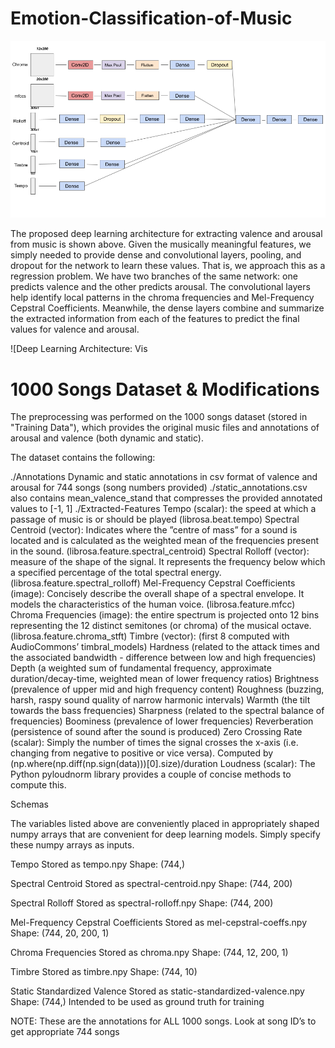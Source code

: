 # Emotion-Classification-of-Music

![Deep Learning Architecture: Visual Representation](https://github.com/vivekr123/Emotion-Classification-of-Music/blob/master/neural-net-architecture-color.png)

The proposed deep learning architecture for extracting valence and arousal from music is shown above. Given the musically meaningful features, we simply needed to provide dense and convolutional layers, pooling, and dropout for the network to learn these values. That is, we approach this as a regression problem. We have two branches of the same network: one predicts valence and the other predicts arousal. The convolutional layers help identify local patterns in the chroma frequencies and Mel-Frequency Cepstral Coefficients. Meanwhile, the dense layers combine and summarize the extracted information from each of the features to predict the final values for valence and arousal.

![Deep Learning Architecture: Vis

# 1000 Songs Dataset & Modifications

The preprocessing was performed on the 1000 songs dataset (stored in "Training Data"), which provides the original music files and annotations of arousal and valence (both dynamic and static).

The dataset contains the following:

  ./Annotations
  Dynamic and static annotations in csv format of valence and arousal for 744 songs (song numbers provided)
  ./static_annotations.csv also contains mean_valence_stand that compresses the provided annotated values to [-1, 1]
  ./Extracted-Features
  Tempo (scalar): the speed at which a passage of music is or should be played (librosa.beat.tempo)
  Spectral Centroid (vector): Indicates where the ”centre of mass” for a sound is located and is calculated as the weighted mean of the frequencies present in the sound. (librosa.feature.spectral_centroid)
  Spectral Rolloff (vector): measure of the shape of the signal. It represents the frequency below which a specified percentage of the total spectral energy. (librosa.feature.spectral_rolloff)
  Mel-Frequency Cepstral Coefficients (image): Concisely describe the overall shape of a spectral envelope. It models the characteristics of the human voice. (librosa.feature.mfcc)
  Chroma Frequencies (image):  the entire spectrum is projected onto 12 bins representing the 12 distinct semitones (or chroma) of the musical octave. (librosa.feature.chroma_stft)
  Timbre (vector): (first 8 computed with AudioCommons’ timbral_models)
  Hardness (related to the attack times and the associated bandwidth - difference between low and high frequencies)
  Depth (a weighted sum of fundamental frequency, approximate duration/decay-time, weighted mean of lower frequency ratios)
  Brightness (prevalence of upper mid and high frequency content)
  Roughness (buzzing,  harsh,  raspy  sound  quality  of  narrow  harmonic  intervals)
  Warmth (the tilt towards the bass frequencies)
  Sharpness (related  to  the  spectral  balance of frequencies)
  Boominess (prevalence of lower frequencies)
  Reverberation (persistence of sound after the sound is produced)
  Zero Crossing Rate (scalar): Simply the number of times the signal crosses the x-axis (i.e. changing from negative to positive or vice versa). Computed by (np.where(np.diff(np.sign(data)))[0].size)/duration
  Loudness (scalar): The Python pyloudnorm library provides a couple of concise methods to compute this.

Schemas

The variables listed above are conveniently placed in appropriately shaped numpy arrays that are convenient for deep learning models. Simply specify these numpy arrays as inputs.

Tempo
Stored as tempo.npy
Shape: (744,)

Spectral Centroid
Stored as spectral-centroid.npy
Shape: (744, 200)

Spectral Rolloff
Stored as spectral-rolloff.npy
Shape: (744, 200)

Mel-Frequency Cepstral Coefficients
Stored as mel-cepstral-coeffs.npy
Shape: (744, 20, 200, 1)

Chroma Frequencies
Stored as chroma.npy
Shape: (744, 12, 200, 1)

Timbre
Stored as timbre.npy
Shape: (744, 10)

Static Standardized Valence
Stored as static-standardized-valence.npy
Shape: (744,)
Intended to be used as ground truth for training

NOTE: These are the annotations for ALL 1000 songs. Look at song ID’s to get appropriate 744 songs
